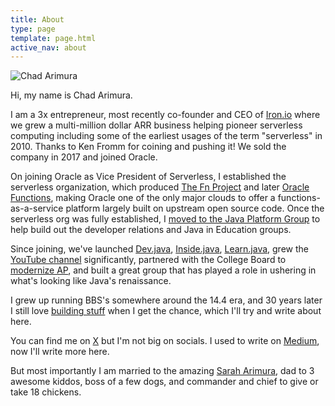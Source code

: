 ```yaml
---
title: About
type: page
template: page.html
active_nav: about
---
```


<div id="headshot">
    <img id="profile-img" 
            src="/assets/chad_cartoon.png" 
            data-cartoon="/assets/chad_cartoon.png" 
            data-real="/assets/chad.jpg" 
            alt="Chad Arimura" />
</div>

<script src="/assets/javascript/about.js"></script>

Hi, my name is Chad Arimura.

I am a 3x entrepreneur, most recently co-founder and CEO of [Iron.io](https://www.crunchbase.com/organization/iron-io) where we grew a multi-million dollar ARR business helping pioneer serverless computing including some of the earliest usages of the term "serverless" in 2010. Thanks to Ken Fromm for coining and pushing it! We sold the company in 2017 and joined Oracle.

On joining Oracle as Vice President of Serverless, I established the serverless organization, which produced [The Fn Project](http://fnproject.io) and later [Oracle Functions](https://www.forbes.com/sites/adrianbridgwater/2019/08/06/oracle-extends-serverless-strategy-to-combat-cloud-complexity), making Oracle one of the only major clouds to offer a functions-as-a-service platform largely built on upstream open source code. Once the serverless org was fully established, I [moved to the Java Platform Group](https://medium.com/@carimura/image-processing-in-java-1e468c92c216) to help build out the developer relations and Java in Education groups.

Since joining, we've launched [Dev.java](https://dev.java), [Inside.java](https://inside.java), [Learn.java](https://learn.java), grew the [YouTube channel](https://youtube.com/java) significantly, partnered with the College Board to [modernize AP](https://newsroom.collegeboard.org/advanced-placement-program-collaborates-oracle-computer-science-updates), and built a great group that has played a role in ushering in what's looking like Java's renaissance.

I grew up running BBS's somewhere around the 14.4 era, and 30 years later I still love [building stuff](https://github.com/carimura) when I get the chance, which I'll try and write about here.

You can find me on [X](https://x.com/chadarimura) but I'm not big on socials. I used to write on [Medium](https://medium.com/@carimura), now I'll write more here.

But most importantly I am married to the amazing [Sarah Arimura](http://www.sarahswangler.com/), dad to 3 awesome kiddos, boss of a few dogs, and commander and chief to give or take 18 chickens.